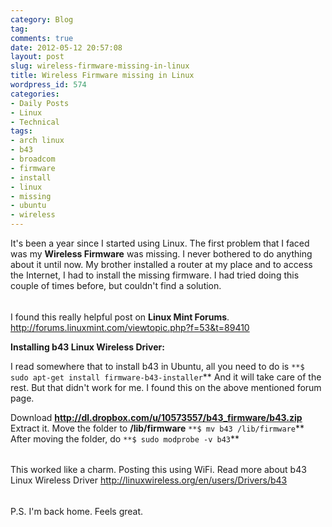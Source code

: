 ```yaml
---
category: Blog
tag: 
comments: true
date: 2012-05-12 20:57:08
layout: post
slug: wireless-firmware-missing-in-linux
title: Wireless Firmware missing in Linux
wordpress_id: 574
categories:
- Daily Posts
- Linux
- Technical
tags:
- arch linux
- b43
- broadcom
- firmware
- install
- linux
- missing
- ubuntu
- wireless
---
```


It's been a year since I started using Linux. The first problem that I faced was my **Wireless Firmware** was missing. I never bothered to do anything about it until now. My brother installed a router at my place and to access the Internet, I had to install the missing firmware. I had tried doing this couple of times before, but couldn't find a solution.


###### 


I found this really helpful post on **Linux Mint Forums**. http://forums.linuxmint.com/viewtopic.php?f=53&t=89410

**Installing b43 Linux Wireless Driver:**

I read somewhere that to install b43 in Ubuntu, all you need to do is 
`**$ sudo apt-get install firmware-b43-installer`**
And it will take care of the rest. But that didn't work for me.
I found this on the above mentioned forum page.


> 
Download **http://dl.dropbox.com/u/10573557/b43_firmware/b43.zip**
Extract it.
Move the folder to **/lib/firmware**
`**$ mv b43 /lib/firmware`**
After moving the folder, do
`**$ sudo modprobe -v b43`**





###### 


This worked like a charm. Posting this using WiFi. 
Read more about b43 Linux Wireless Driver http://linuxwireless.org/en/users/Drivers/b43


###### 


P.S. I'm back home. Feels great.
